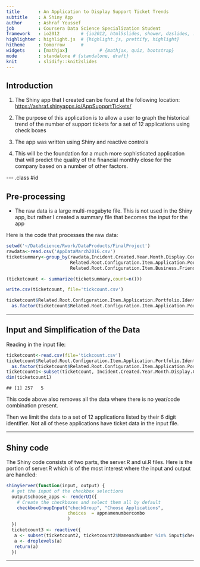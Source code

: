 ```yaml
---
title       : An Application to Display Support Ticket Trends
subtitle    : A Shiny App 
author      : Ashraf Youssef  
job         : Coursera Data Science Specialization Student
framework   : io2012        # {io2012, html5slides, shower, dzslides, ...}
highlighter : highlight.js  # {highlight.js, prettify, highlight}
hitheme     : tomorrow      # 
widgets     : [mathjax]            # {mathjax, quiz, bootstrap}
mode        : standalone # {standalone, draft}
knit        : slidify::knit2slides
---
```


## Introduction

1. The Shiny app that I created can be found at the following location:
  https://ashraf.shinyapps.io/AppSupportTickets/
  
2. The purpose of this application is to allow a user to graph the historical trend of the number of support tickets for a set of 12 applications using check boxes
2. The app was written using Shiny and reactive controls
3. This will be the foundation for a much more sophisticated application that will predict the quality of the financial monthly close for the company based on a number of other factors.


--- .class #id 

## Pre-processing
* The raw data is a large multi-megabyte file.  This is not used in the Shiny app, but rather I created a summary file that becomes the input for the app

Here is the code that processes the raw data:

```r
setwd('~/DataScience/Rwork/DataProducts/FinalProject')
rawdata<-read.csv('AppDataMarch2016.csv')
ticketsummary<-group_by(rawdata,Incident.Created.Year.Month.Display.Code,
                        Related.Root.Configuration.Item.Application.Portfolio.Identifier,
                        Related.Root.Configuration.Item.Business.Friendly.Name)

(ticketcount <- summarize(ticketsummary,count=n()))

write.csv(ticketcount, file='tickcount.csv')

ticketcount$Related.Root.Configuration.Item.Application.Portfolio.Identifier<-
  as.factor(ticketcount$Related.Root.Configuration.Item.Application.Portfolio.Identifier)
```

---

## Input and Simplification of the Data
Reading in the input file:

```r
ticketcount<-read.csv(file='tickcount.csv')
ticketcount$Related.Root.Configuration.Item.Application.Portfolio.Identifier<-
  as.factor(ticketcount$Related.Root.Configuration.Item.Application.Portfolio.Identifier)
ticketcount1<-subset(ticketcount, Incident.Created.Year.Month.Display.Code !="", drop = T)
dim(ticketcount1)
```

```
## [1] 257   5
```
This code above also removes all the data where there is no year/code combination present.

Then we limit the data to a set of 12 applications listed by their 6 digit identifier.  Not all of these applications have ticket data in the input file.

---

## Shiny code
The Shiny code consists of two parts, the server.R and ui.R files.  Here is the portion of server.R which is of the most interest where the input and output are handled:

```r
shinyServer(function(input, output) {
  # get the input of the checkbox selections
  output$choose_apps <- renderUI({
    # Create the checkboxes and select them all by default
    checkboxGroupInput("checkGroup", "Choose Applications", 
                       choices  = appnamenumbercombo
                       )
  })
  ticketcount3 <- reactive({
   a <- subset(ticketcount2, ticketcount2$NameandNumber %in% input$checkGroup)
   a <- droplevels(a)
   return(a)
  })
```
---

